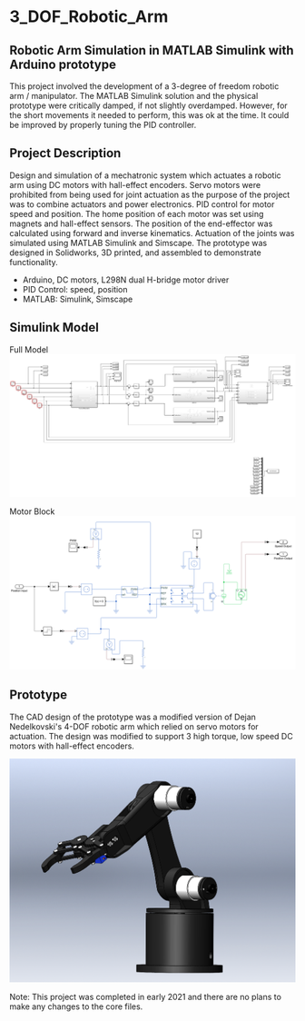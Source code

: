 # 3_DOF_Robotic_Arm
## Robotic Arm Simulation in MATLAB Simulink with Arduino prototype
This project involved the development of a 3-degree of freedom robotic arm / manipulator. The MATLAB Simulink solution and the physical prototype were critically damped, if not slightly overdamped. However, for the short movements it needed to perform, this was ok at the time. It could be improved by properly tuning the PID controller.

## Project Description
Design and simulation of a mechatronic system which actuates a robotic arm using DC motors with hall-effect encoders. Servo motors were prohibited from being used for joint actuation as the purpose of the project was to combine actuators and power electronics. PID control for motor speed and position. The home position of each motor was set using magnets and hall-effect sensors. The position of the end-effector was calculated using forward and inverse kinematics. Actuation of the joints was simulated using MATLAB Simulink and Simscape. The prototype was designed in Solidworks, 3D printed, and assembled to demonstrate functionality.

- Arduino, DC motors, L298N dual H-bridge motor driver
- PID Control: speed, position
- MATLAB: Simulink, Simscape

## Simulink Model
Full Model
![alt text](https://github.com/a-rilley/3_DOF_Robotic_Arm/blob/main/Simulink%20Blocks/Simulink%20Model.png)

Motor Block
![alt text](https://github.com/a-rilley/3_DOF_Robotic_Arm/blob/main/Simulink%20Blocks/Simulink%20Model-Motor%20Block.png)

## Prototype
The CAD design of the prototype was a modified version of Dejan Nedelkovski's 4-DOF robotic arm which relied on servo motors for actuation. The design was modified to support 3 high torque, low speed DC motors with hall-effect encoders.

![alt text](https://github.com/a-rilley/3_DOF_Robotic_Arm/blob/main/Photos/Robot%20Arm%20Assembly.png)


Note: This project was completed in early 2021 and there are no plans to make any changes to the core files.
